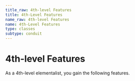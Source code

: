 ```yaml
---
title_raw: 4th-level Features
title: 4th-Level Features
name_raw: 4th-level Features
name: 4th-Level Features
type: classes
subtype: conduit
---
```


# 4th-level Features

As a 4th-level elementalist, you gain the following features.

